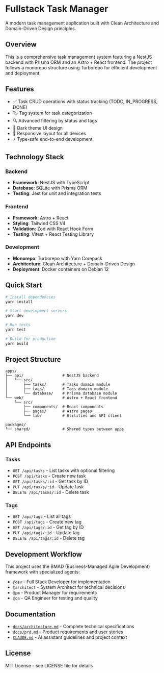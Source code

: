 # Fullstack Task Manager

A modern task management application built with Clean Architecture and Domain-Driven Design principles.

## Overview

This is a comprehensive task management system featuring a NestJS backend with Prisma ORM and an Astro + React frontend. The project follows a monorepo structure using Turborepo for efficient development and deployment.

## Features

- ✅ Task CRUD operations with status tracking (TODO, IN_PROGRESS, DONE)
- 🏷️ Tag system for task categorization
- 🔍 Advanced filtering by status and tags
- 🌙 Dark theme UI design
- 📱 Responsive layout for all devices
- ⚡ Type-safe end-to-end development

## Technology Stack

### Backend
- **Framework**: NestJS with TypeScript
- **Database**: SQLite with Prisma ORM
- **Testing**: Jest for unit and integration tests

### Frontend
- **Framework**: Astro + React
- **Styling**: Tailwind CSS V4
- **Validation**: Zod with React Hook Form
- **Testing**: Vitest + React Testing Library

### Development
- **Monorepo**: Turborepo with Yarn Corepack
- **Architecture**: Clean Architecture + Domain-Driven Design
- **Deployment**: Docker containers on Debian 12

## Quick Start

```bash
# Install dependencies
yarn install

# Start development servers
yarn dev

# Run tests
yarn test

# Build for production
yarn build
```

## Project Structure

```
apps/
├── api/                 # NestJS backend
│   └── src/
│       ├── tasks/       # Tasks domain module
│       ├── tags/        # Tags domain module
│       └── database/    # Prisma database module
└── web/                 # Astro + React frontend
    └── src/
        ├── components/  # React components
        ├── pages/       # Astro pages
        └── lib/         # Utilities and API client

packages/
└── shared/              # Shared types between apps
```

## API Endpoints

### Tasks
- `GET /api/tasks` - List tasks with optional filtering
- `POST /api/tasks` - Create new task
- `GET /api/tasks/:id` - Get task by ID
- `PUT /api/tasks/:id` - Update task
- `DELETE /api/tasks/:id` - Delete task

### Tags
- `GET /api/tags` - List all tags
- `POST /api/tags` - Create new tag
- `GET /api/tags/:id` - Get tag by ID
- `PUT /api/tags/:id` - Update tag
- `DELETE /api/tags/:id` - Delete tag

## Development Workflow

This project uses the BMAD (Business-Managed Agile Development) framework with specialized agents:

- `@dev` - Full Stack Developer for implementation
- `@architect` - System Architect for technical decisions
- `@pm` - Product Manager for requirements
- `@qa` - QA Engineer for testing and quality

## Documentation

- [`docs/architecture.md`](docs/architecture.md) - Complete technical specifications
- [`docs/prd.md`](docs/prd.md) - Product requirements and user stories
- [`CLAUDE.md`](CLAUDE.md) - AI assistant guidelines and project context

## License

MIT License - see LICENSE file for details